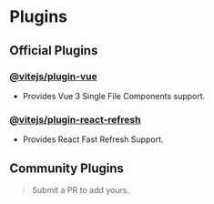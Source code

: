 # Plugins

## Official Plugins

### [@vitejs/plugin-vue](https://github.com/vitejs/vite/tree/main/packages/plugin-vue)

- Provides Vue 3 Single File Components support.

### [@vitejs/plugin-react-refresh](https://github.com/vitejs/vite/tree/main/packages/plugin-react-refresh)

- Provides React Fast Refresh Support.

## Community Plugins

> Submit a PR to add yours.